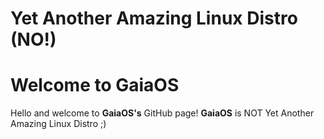 # Yet Another Amazing Linux Distro (NO!)

# Welcome to GaiaOS

Hello and welcome to **GaiaOS's** GitHub page! **GaiaOS** is NOT Yet Another Amazing Linux Distro ;)
